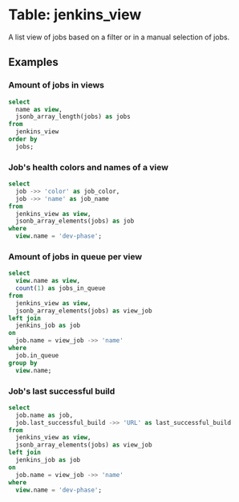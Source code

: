 # Table: jenkins_view

A list view of jobs based on a filter or in a manual selection of jobs.

## Examples

### Amount of jobs in views

```sql
select
  name as view,
  jsonb_array_length(jobs) as jobs
from
  jenkins_view
order by
  jobs;
```

### Job's health colors and names of a view

```sql
select
  job ->> 'color' as job_color,
  job ->> 'name' as job_name
from
  jenkins_view as view,
  jsonb_array_elements(jobs) as job
where
  view.name = 'dev-phase';
```

### Amount of jobs in queue per view

```sql
select
  view.name as view,
  count(1) as jobs_in_queue
from
  jenkins_view as view,
  jsonb_array_elements(jobs) as view_job
left join
  jenkins_job as job
on
  job.name = view_job ->> 'name'
where
  job.in_queue
group by
  view.name;
```

### Job's last successful build

```sql
select
  job.name as job,
  job.last_successful_build ->> 'URL' as last_successful_build
from
  jenkins_view as view,
  jsonb_array_elements(jobs) as view_job
left join
  jenkins_job as job
on
  job.name = view_job ->> 'name'
where
  view.name = 'dev-phase';
```
